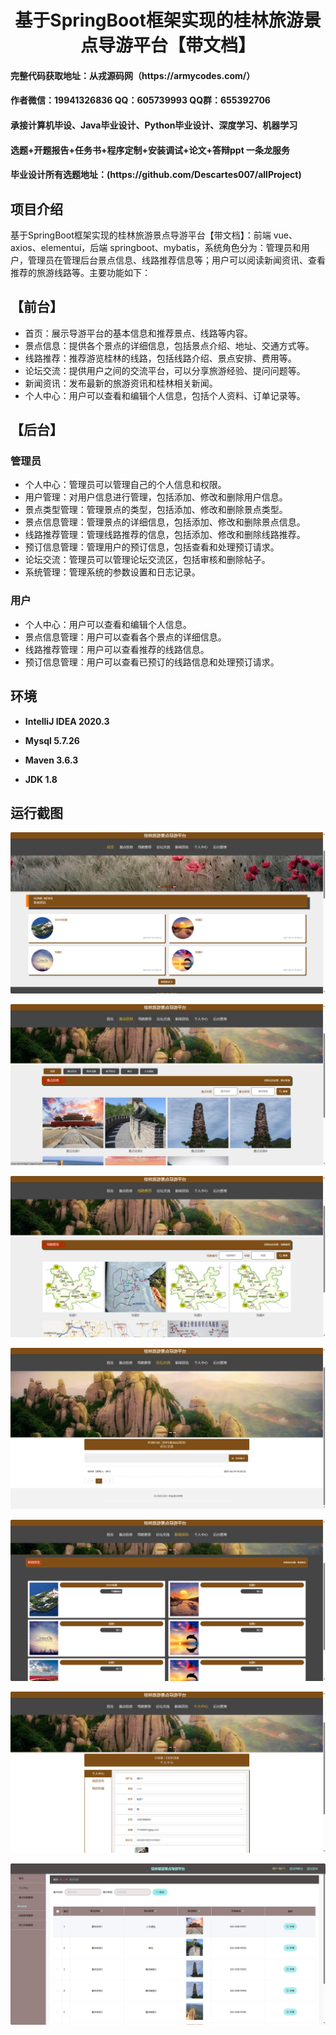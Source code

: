 <h1 align="center">基于SpringBoot框架实现的桂林旅游景点导游平台【带文档】</h1></p>

<h4> 完整代码获取地址：从戎源码网（https://armycodes.com/） </h4>
<h4> 作者微信：19941326836 QQ：605739993 QQ群：655392706 </h4>
<h4> 承接计算机毕设、Java毕业设计、Python毕业设计、深度学习、机器学习 </h4>
<h4> 选题+开题报告+任务书+程序定制+安装调试+论文+答辩ppt 一条龙服务 </h4>
<h4> 毕业设计所有选题地址：(https://github.com/Descartes007/allProject) </h4>

## 项目介绍

基于SpringBoot框架实现的桂林旅游景点导游平台【带文档】：前端 vue、axios、elementui，后端 springboot、mybatis，系统角色分为：管理员和用户，管理员在管理后台景点信息、线路推荐信息等；用户可以阅读新闻资讯、查看推荐的旅游线路等。主要功能如下：

## 【前台】

- 首页：展示导游平台的基本信息和推荐景点、线路等内容。
- 景点信息：提供各个景点的详细信息，包括景点介绍、地址、交通方式等。
- 线路推荐：推荐游览桂林的线路，包括线路介绍、景点安排、费用等。
- 论坛交流：提供用户之间的交流平台，可以分享旅游经验、提问问题等。
- 新闻资讯：发布最新的旅游资讯和桂林相关新闻。
- 个人中心：用户可以查看和编辑个人信息，包括个人资料、订单记录等。

## 【后台】
### 管理员

- 个人中心：管理员可以管理自己的个人信息和权限。
- 用户管理：对用户信息进行管理，包括添加、修改和删除用户信息。
- 景点类型管理：管理景点的类型，包括添加、修改和删除景点类型。
- 景点信息管理：管理景点的详细信息，包括添加、修改和删除景点信息。
- 线路推荐管理：管理线路推荐的信息，包括添加、修改和删除线路推荐。
- 预订信息管理：管理用户的预订信息，包括查看和处理预订请求。
- 论坛交流：管理员可以管理论坛交流区，包括审核和删除帖子。
- 系统管理：管理系统的参数设置和日志记录。

### 用户

- 个人中心：用户可以查看和编辑个人信息。
- 景点信息管理：用户可以查看各个景点的详细信息。
- 线路推荐管理：用户可以查看推荐的线路信息。
- 预订信息管理：用户可以查看已预订的线路信息和处理预订请求。

## 环境

- <b>IntelliJ IDEA 2020.3</b>

- <b>Mysql 5.7.26</b>

- <b>Maven 3.6.3</b>

- <b>JDK 1.8</b>


## 运行截图
![](screenshot/1.png)

![](screenshot/2.png)

![](screenshot/3.png)

![](screenshot/4.png)

![](screenshot/5.png)

![](screenshot/6.png)

![](screenshot/7.png)
